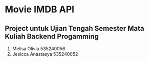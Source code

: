 # Movie IMDB API

## Project untuk Ujian Tengah Semester Mata Kuliah Backend Progamming

1. Melisa Olivia 535240056
2. Jesicca Anastasya 535240052